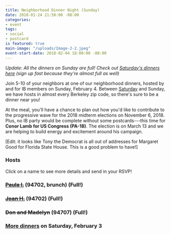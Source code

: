 ```yaml
---
title: Neighborhood Dinner Night (Sunday)
date: 2018-01-24 21:58:00 -08:00
categories:
- event
tags:
- social
- postcard
is featured: true
main-image: "/uploads/Image-2-2.jpeg"
event-start-date: 2018-02-04 18:00:00 -08:00
---
```


*Update: All the dinners on Sunday are full! Check out [Saturday's dinners here](https://www.indivisibleberkeley.org/event/neighborhood-dinners-2018-02-03) (sign up fast because they're almost full as well)*

Join 5-10 of your neighbors at one of our neighborhood dinners, hosted by and for IB members on Sunday, February 4. Between [Saturday](https://www.indivisibleberkeley.org/event/neighborhood-dinners-2018-02-03) and Sunday, we have hosts in almost every Berkeley zip code, so there's sure to be a dinner near you!

At the meal, you'll have a chance to plan out how you'd like to contribute to the progressive wave for the 2018 midterm elections on November 6, 2018. Plus, no IB party would be complete without some postcards---this time for **Conor Lamb for US Congress (PA-18)**. The election is on March 13 and we are helping to build energy and excitement around his campaign.

[Edit: it looks like Tony the Democrat is all out of addresses for Margaret Good for Florida State House. This is a good problem to have!]

### Hosts
Click on a name to see more details and send in your RSVP!

### [~~Paula I.~~](https://docs.google.com/forms/d/e/1FAIpQLSeBLzqKNdUHF6yVR546TePnE51IDGJhJ0ZyuoGgvjFd7KD-gQ/viewform) (94702, brunch) (Full!)

### [~~Joan H.~~](https://docs.google.com/forms/d/e/1FAIpQLScdITuF9lth6QoaWvoo6caR6SfVhK_CmNxM5GGo0ikyLZMK4Q/viewform) (94702) (Full!)

### ~~Don and Madelyn~~ (94707) (Full!)

### [More dinners](https://www.indivisibleberkeley.org/event/neighborhood-dinners-2018-02-03) on Saturday, February 3